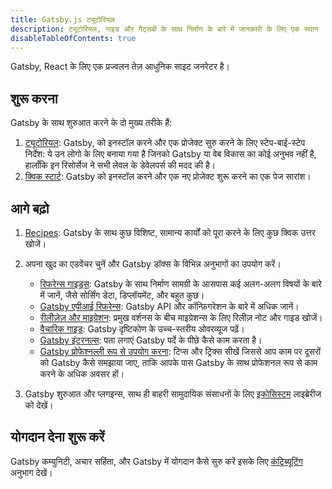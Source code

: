 ```yaml
---
title: Gatsby.js ट्यूटोरियल
description: ट्यूटोरियल, गाइड और गैट्सबी के साथ निर्माण के बारे में जानकारी के लिए एक स्थान
disableTableOfContents: true
---
```


Gatsby, React के लिए एक प्रज्वलन तेज़ आधुनिक साइट जनरेटर है।

## शुरू करना

Gatsby के साथ शुरुआत करने के दो मुख्य तरीके हैं:

1. [ट्यूटोरियल](/tutorial/): Gatsby, को इनस्टॉल करने और एक प्रोजेक्ट सुरु करने के लिए स्टेप-बाई-स्टेप निर्देश: ये उन लोगो के लिए बनाया गया है जिनको Gatsby या वेब विकास का कोई अनुभव नहीं है, हालाँकि इन रिसोर्सेज ने सभी लेवल के डेवेलपर्स की मदद की है।
2. [क्विक स्टार्ट](/docs/quick-start): Gatsby को इनस्टॉल करने और एक नए प्रोजेक्ट शुरू करने का एक पेज सारांश।

## आगे बढ़ो

1. [Recipes](/docs/recipes/): Gatsby के साथ कुछ विशिष्ट, सामान्य कार्यों को पूरा करने के लिए कुछ क्विक उत्तर खोजें।
2. अपना खुद का एडवेंचर चुनें और Gatsby डॉक्स के विभिन्न अनुभागों का उपयोग करें।

   - [रिफरेन्स गाइड्स](/docs/guides/): Gatsby के साथ निर्माण सामग्री के आसपास कई अलग-अलग विषयों के बारे में जानें, जैसे सोर्सिंग डेटा, डिप्लॉयमेंट, और बहुत कुछ।
   - [Gatsby एपीआई रिफरेन्स](/docs/api-reference/): Gatsby API और कॉन्फ़िगरेशन के बारे में अधिक जानें।
   - [रीलीज़ेज़ और माइग्रेशन](/docs/releases-and-migration/): प्रमुख वर्शनस के बीच माइग्रेशन्स के लिए रिलीज़ नोट और गाइड खोजें।
   - [वैचारिक गाइड](/docs/conceptual-guide/): Gatsby दृष्टिकोण के उच्च-स्तरीय ओवरव्यूज पढ़ें।
   - [Gatsby इंटरनल्स](/docs/gatsby-internals/): पता लगाएं Gatsby पर्दे के पीछे कैसे काम करता है।
   - [Gatsby प्रोफेश्नल्ली रूप से उपयोग करना](/docs/using-gatsby-professionally/): टिप्स और ट्रिक्स सीखें जिससे आप काम पर दूसरों को Gatsby कैसे समझाया जाए, ताकि आपके पास Gatsby के साथ प्रोफेशनल रूप से काम करने के अधिक अवसर हों।

3. Gatsby शुरुआत और प्लगइन्स, साथ ही बाहरी सामुदायिक संसाधनों के लिए [इकोसिस्टम](/ecosystem) लाइब्रेरीज को देखें।

## योगदान देना शुरू करें

Gatsby कम्युनिटी, अचार सहिंता, और Gatsby में योगदान कैसे सुरु करें इसके लिए [कंट्रिब्यूटिंग](/contributing/) अनुभाग देखें।

<EmailCaptureForm signupMessage="क्या आप अपने आप को लेटेस्ट टिप्स और ट्रिक्स के साथ अपडेट रखना चाहते हैं? तो हमारे न्यूज़लेटर सब्सक्राइब करें!" />

